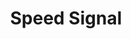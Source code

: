 ---
title: "Speed Signal"
url: /bad-aibling/speed-signal-carl-von-ossietzky-strasse/
shop: Elektronik
---